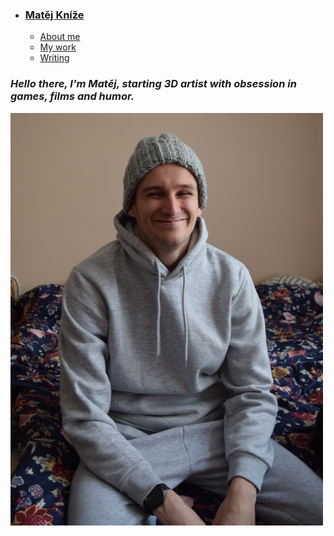 - ### [Matěj Kníže](https://matej-knize.github.io/english-for-designers/03-content-first/)
    - [About me](about.md)
    - [My work](work.md)
    - [Writing](writing.md)





### ***Hello there, I'm Matěj, starting 3D artist with obsession in games, films and humor.***

<img src="images/smiling_me.JPG" width="500" height="660" >
